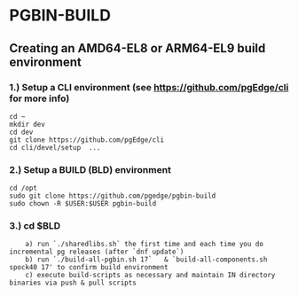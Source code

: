 # PGBIN-BUILD 


## Creating an AMD64-EL8 or ARM64-EL9 build environment

### 1.) Setup a CLI environment (see https://github.com/pgEdge/cli for more info)
```
cd ~
mkdir dev
cd dev
git clone https://github.com/pgEdge/cli
cd cli/devel/setup  ...
```

### 2.) Setup a BUILD (BLD) environment
```
cd /opt
sudo git clone https://github.com/pgedge/pgbin-build
sudo chown -R $USER:$USER pgbin-build
```

### 3.) cd $BLD 
        a) run `./sharedlibs.sh` the first time and each time you do incremental pg releases (after `dnf update`)
        b) run `./build-all-pgbin.sh 17`   & `build-all-components.sh spock40 17' to confirm build environment
        c) execute build-scripts as necessary and maintain IN directory binaries via push & pull scripts

